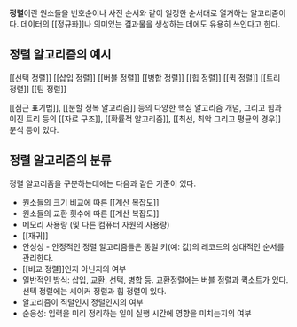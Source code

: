 **정렬**이란 원소들을 번호순이나 사전 순서와 같이 일정한 순서대로 열거하는 알고리즘이다.  데이터의 [[정규화]]나 의미있는 결과물을 생성하는 데에도 유용히 쓰인다고 한다.

## 정렬 알고리즘의 예시

[[선택 정렬]]
[[삽입 정렬]]
[[버블 정렬]]
[[병합 정렬]]
[[힙 정렬]]
[[퀵 정렬]]
[[트리 정렬]]
[[팀 정렬]]


[[점근 표기법]], [[분할 정복 알고리즘]] 등의 다양한 핵심 알고리즘 개념, 그리고 힘과 이진 트리 등의 [[자료 구조]], [[확률적 알고리즘]], [[최선, 최악 그리고 평균의 경우]] 분석 등이 있다.

## 정렬 알고리즘의 분류

정렬 알고리즘을 구분하는데에는 다음과 같은 기준이 있다.

- 원소들의 크기 비교에 따른 [[계산 복잡도]]
- 원소들의 교환 횟수에 따른 [[계산 복잡도]]
- 메모리 사용량 (및 다른 컴퓨터 자원의 사용량)
- [[재귀]]
- 안성성 - 안정적인 정렬 알고리즘들은 동일 키(예: 값)의 레코드의 상대적인 순서를 관리한다.
- [[비교 정렬]]인지 아닌지의 여부
- 일반적인 방식: 삽입, 교환, 선택, 병합 등. 교환정렬에는 버블 정렬과 퀵소트가 있다. 선택 정렬에는 셰이커 정렬과 힙 정렬이 있다.
- 알고리즘이 직렬인지 정렬인지의 여부
- 순응성: 입력을 미리 정리하는 일이 실행 시간에 영향을 미치는지의 여부

